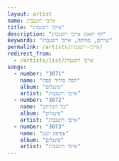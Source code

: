 ```yaml
---
layout: artist
name: אייבי רוטנברג
title: "אייבי רוטנברג"
description: "דף האמן אייבי רוטנברג"
keywords: "שירים, מוזיקה, אייבי רוטנברג"
permalink: /artists/אייבי-רוטנברג/
redirect_from:
  - /artists/list/אייבי רוטנברג
songs:
  - number: "3071"
    name: "חסל סידור פסח"
    album: "סינגלים"
    artist: "אייבי רוטנברג"
  - number: "3072"
    name: "כל המרחם"
    album: "סינגלים"
    artist: "אייבי רוטנברג"
  - number: "3073"
    name: "עפיפון קטן"
    album: "סינגלים"
    artist: "אייבי רוטנברג"
---
```

